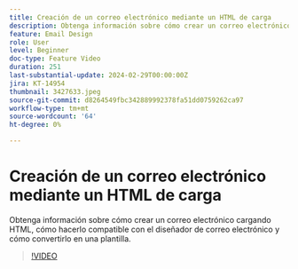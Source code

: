 ```yaml
---
title: Creación de un correo electrónico mediante un HTML de carga
description: Obtenga información sobre cómo crear un correo electrónico cargando HTML, cómo hacerlo compatible con el diseñador de correo electrónico y cómo convertirlo en una plantilla.
feature: Email Design
role: User
level: Beginner
doc-type: Feature Video
duration: 251
last-substantial-update: 2024-02-29T00:00:00Z
jira: KT-14954
thumbnail: 3427633.jpeg
source-git-commit: d8264549fbc342889992378fa51dd0759262ca97
workflow-type: tm+mt
source-wordcount: '64'
ht-degree: 0%

---
```



# Creación de un correo electrónico mediante un HTML de carga

Obtenga información sobre cómo crear un correo electrónico cargando HTML, cómo hacerlo compatible con el diseñador de correo electrónico y cómo convertirlo en una plantilla.

>[!VIDEO](https://video.tv.adobe.com/v/3427633/?learn=on)
